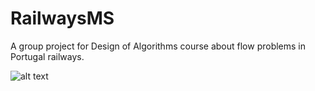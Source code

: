 # RailwaysMS
A group project for Design of Algorithms course about flow problems in Portugal railways.

![alt text](https://www.shutterstock.com/image-photo/bread-train-260nw-58962982.jpg)
